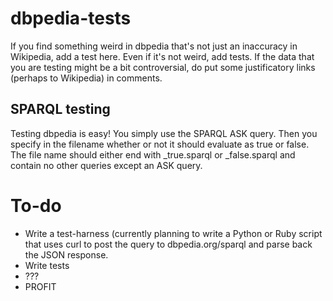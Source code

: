 # dbpedia-tests

If you find something weird in dbpedia that's not just an inaccuracy in Wikipedia, add a test here. Even if it's not weird, add tests. If the data that you are testing might be a bit controversial, do put some justificatory links (perhaps to Wikipedia) in comments.

## SPARQL testing

Testing dbpedia is easy! You simply use the SPARQL ASK query. Then you specify in the filename whether or not it should evaluate as true or false. The file name should either end with _true.sparql or _false.sparql and contain no other queries except an ASK query.

# To-do

- Write a test-harness (currently planning to write a Python or Ruby script that uses curl to post the query to dbpedia.org/sparql and parse back the JSON response.
- Write tests
- ???
- PROFIT
